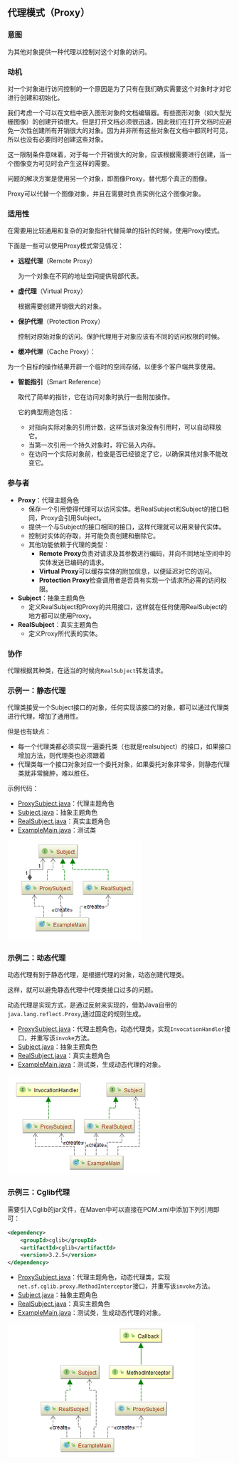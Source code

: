## 代理模式（Proxy）

### 意图
为其他对象提供一种代理以控制对这个对象的访问。

### 动机
对一个对象进行访问控制的一个原因是为了只有在我们确实需要这个对象时才对它进行创建和初始化。

我们考虑一个可以在文档中嵌入图形对象的文档编辑器。有些图形对象（如大型光栅图像）的创建开销很大。但是打开文档必须很迅速，因此我们在打开文档时应避免一次性创建所有开销很大的对象。因为并非所有这些对象在文档中都同时可见，所以也没有必要同时创建这些对象。

这一限制条件意味着，对于每一个开销很大的对象，应该根据需要进行创建，当一个图像变为可见时会产生这样的需要。

问题的解决方案是使用另一个对象，即图像Proxy，替代那个真正的图像。

Proxy可以代替一个图像对象，并且在需要时负责实例化这个图像对象。

### 适用性
在需要用比较通用和复杂的对象指针代替简单的指针的时候，使用Proxy模式。

下面是一些可以使用Proxy模式常见情况：

- **远程代理**（Remote Proxy）

  为一个对象在不同的地址空间提供局部代表。

- **虚代理**（Virtual Proxy）

  根据需要创建开销很大的对象。

- **保护代理**（Protection Proxy）

  控制对原始对象的访问。保护代理用于对象应该有不同的访问权限的时候。

-	**缓冲代理**（Cache Proxy）：

  为一个目标的操作结果开辟一个临时的空间存储，以便多个客户端共享使用。

-	**智能指引**（Smart Reference）

	取代了简单的指针，它在访问对象时执行一些附加操作。
	
	它的典型用途包括：
	
	-	对指向实际对象的引用计数，这样当该对象没有引用时，可以自动释放它。
	-	当第一次引用一个持久对象时，将它装入内存。
	-	在访问一个实际对象前，检查是否已经锁定了它，以确保其他对象不能改变它。

### 参与者
-	**Proxy**：代理主题角色
	-	保存一个引用使得代理可以访问实体。若RealSubject和Subject的接口相同，Proxy会引用Subject。
	-	提供一个与Subject的接口相同的接口，这样代理就可以用来替代实体。
	-	控制对实体的存取，并可能负责创建和删除它。
	-	其他功能依赖于代理的类型：
		-	**Remote Proxy**负责对请求及其参数进行编码，并向不同地址空间中的实体发送已编码的请求。
		-	**Virtual Proxy**可以缓存实体的附加信息，以便延迟对它的访问。
		-	**Protection Proxy**检查调用者是否具有实现一个请求所必需的访问权限。
-	**Subject**：抽象主题角色
	-	定义RealSubject和Proxy的共用接口，这样就在任何使用RealSubject的地方都可以使用Proxy。
-	**RealSubject**：真实主题角色
	-	定义Proxy所代表的实体。
### 协作
代理根据其种类，在适当的时候向`RealSubject`转发请求。

### 示例一：静态代理

代理类接受一个Subject接口的对象，任何实现该接口的对象，都可以通过代理类进行代理，增加了通用性。

但是也有缺点：

- 每一个代理类都必须实现一遍委托类（也就是realsubject）的接口，如果接口增加方法，则代理类也必须跟着
- 代理类每一个接口对象对应一个委托对象，如果委托对象非常多，则静态代理类就非常臃肿，难以胜任。

示例代码：

- [ProxySubject.java](Pattern47_Proxy/src/main/java/com/jueee/example01/ProxySubject.java)：代理主题角色
- [Subject.java](Pattern47_Proxy/src/main/java/com/jueee/example01/Subject.java)：抽象主题角色
- [RealSubject.java](Pattern47_Proxy/src/main/java/com/jueee/example01/RealSubject.java)：真实主题角色
- [ExampleMain.java](Pattern47_Proxy/src/main/java/com/jueee/example01/ExampleMain.java)：测试类

![1565866423707](assets/1565866423707.png)

### 示例二：动态代理

动态代理有别于静态代理，是根据代理的对象，动态创建代理类。

这样，就可以避免静态代理中代理类接口过多的问题。

动态代理是实现方式，是通过反射来实现的，借助Java自带的`java.lang.reflect.Proxy`,通过固定的规则生成。

- [ProxySubject.java](Pattern47_Proxy/src/main/java/com/jueee/example02/ProxySubject.java)：代理主题角色，动态代理类，实现`InvocationHandler`接口，并重写该`invoke`方法。
- [Subject.java](Pattern47_Proxy/src/main/java/com/jueee/example02/Subject.java)：抽象主题角色
- [RealSubject.java](Pattern47_Proxy/src/main/java/com/jueee/example02/RealSubject.java)：真实主题角色
- [ExampleMain.java](Pattern47_Proxy/src/main/java/com/jueee/example02/ExampleMain.java)：测试类，生成动态代理的对象。

![1565867280197](assets/1565867280197.png)

### 示例三：Cglib代理

需要引入Cglib的jar文件，在Maven中可以直接在POM.xml中添加下列引用即可：

```xml
<dependency>
	<groupId>cglib</groupId>
	<artifactId>cglib</artifactId>
	<version>3.2.5</version>
</dependency>
```

- [ProxySubject.java](Pattern47_Proxy/src/main/java/com/jueee/example03/ProxySubject.java)：代理主题角色，动态代理类，实现`net.sf.cglib.proxy.MethodInterceptor`接口，并重写该`invoke`方法。
- [Subject.java](Pattern47_Proxy/src/main/java/com/jueee/example03/Subject.java)：抽象主题角色
- [RealSubject.java](Pattern47_Proxy/src/main/java/com/jueee/example03/RealSubject.java)：真实主题角色
- [ExampleMain.java](Pattern47_Proxy/src/main/java/com/jueee/example03/ExampleMain.java)：测试类，生成动态代理的对象。

![1565868086979](assets/1565868086979.png)

